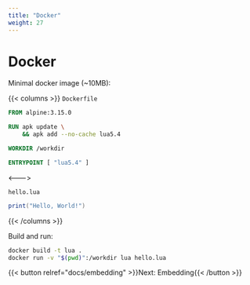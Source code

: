 ```yaml
---
title: "Docker"
weight: 27
---
```


# Docker

Minimal docker image (~10MB):

{{< columns >}}
`Dockerfile`

```dockerfile
FROM alpine:3.15.0

RUN apk update \
    && apk add --no-cache lua5.4

WORKDIR /workdir

ENTRYPOINT [ "lua5.4" ]
```

<--->

`hello.lua`

```lua
print("Hello, World!")
```

{{< /columns >}}

Build and run:

```bash
docker build -t lua .
docker run -v "$(pwd)":/workdir lua hello.lua
```

{{< button relref="docs/embedding" >}}Next: Embedding{{< /button >}}
